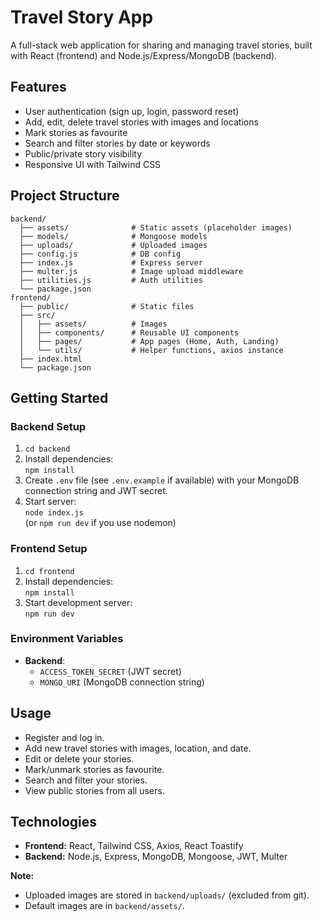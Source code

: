 # Travel Story App

A full-stack web application for sharing and managing travel stories, built with React (frontend) and Node.js/Express/MongoDB (backend).

## Features

- User authentication (sign up, login, password reset)
- Add, edit, delete travel stories with images and locations
- Mark stories as favourite
- Search and filter stories by date or keywords
- Public/private story visibility
- Responsive UI with Tailwind CSS

## Project Structure

```
backend/
  ├── assets/              # Static assets (placeholder images)
  ├── models/              # Mongoose models
  ├── uploads/             # Uploaded images
  ├── config.js            # DB config
  ├── index.js             # Express server
  ├── multer.js            # Image upload middleware
  ├── utilities.js         # Auth utilities
  └── package.json
frontend/
  ├── public/              # Static files
  ├── src/
  │   ├── assets/          # Images
  │   ├── components/      # Reusable UI components
  │   ├── pages/           # App pages (Home, Auth, Landing)
  │   └── utils/           # Helper functions, axios instance
  ├── index.html
  └── package.json
```

## Getting Started



### Backend Setup

1. `cd backend`
2. Install dependencies:  
   `npm install`
3. Create `.env` file (see `.env.example` if available) with your MongoDB connection string and JWT secret.
4. Start server:  
   `node index.js`  
   (or `npm run dev` if you use nodemon)

### Frontend Setup

1. `cd frontend`
2. Install dependencies:  
   `npm install`
3. Start development server:  
   `npm run dev`

### Environment Variables

- **Backend**:  
  - `ACCESS_TOKEN_SECRET` (JWT secret)
  - `MONGO_URI` (MongoDB connection string)

## Usage

- Register and log in.
- Add new travel stories with images, location, and date.
- Edit or delete your stories.
- Mark/unmark stories as favourite.
- Search and filter your stories.
- View public stories from all users.

## Technologies

- **Frontend:** React, Tailwind CSS, Axios, React Toastify
- **Backend:** Node.js, Express, MongoDB, Mongoose, JWT, Multer



**Note:**  
- Uploaded images are stored in `backend/uploads/` (excluded from git).
- Default images are in `backend/assets/`.

